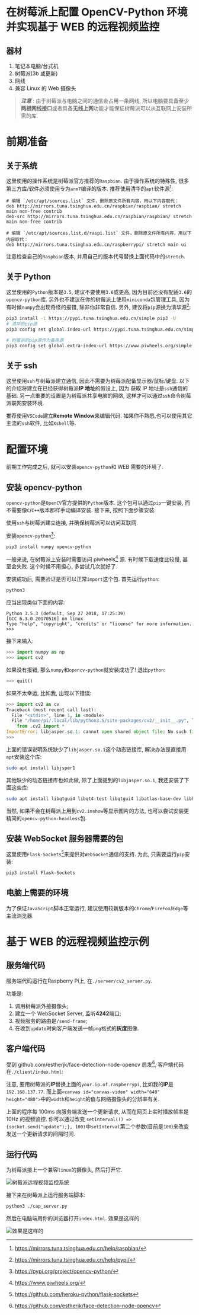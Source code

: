 # 在树莓派上配置 OpenCV-Python 环境并实现基于 WEB 的远程视频监控

## 器材

1. 笔记本电脑/台式机
2. 树莓派(3b 或更新)
3. 网线
4. 兼容 Linux 的 Web 摄像头


> _**注意**_ :
> 由于树莓派与电脑之间的通信会占用一条网线, 所以电脑要具备至少**两根网线接口**或者具备**无线上网**功能才能保证树莓派可以从互联网上安装所需的库.

# 前期准备

## 关于系统

这里使用的操作系统是树莓派官方推荐的`Raspbian`. 由于操作系统的特殊性, 很多第三方库/软件必须使用专为`arm7`编译的版本. 推荐使用清华的`apt`软件源[^1]:

```
# 编辑 `/etc/apt/sources.list` 文件，删除原文件所有内容，用以下内容取代：
deb http://mirrors.tuna.tsinghua.edu.cn/raspbian/raspbian/ stretch main non-free contrib
deb-src http://mirrors.tuna.tsinghua.edu.cn/raspbian/raspbian/ stretch main non-free contrib

# 编辑 `/etc/apt/sources.list.d/raspi.list` 文件，删除原文件所有内容，用以下内容取代：
deb http://mirrors.tuna.tsinghua.edu.cn/raspberrypi/ stretch main ui
```

注意检查自己的`Raspbian`版本, 并用自己的版本代号替换上面代码中的`stretch`.

## 关于 Python

这里使用的`Python`版本是`3.5`, 建议不要使用`3.6`或更高, 因为目前还没有配适`3.6`的`opencv-python`库. 另外也不建议在你的树莓派上使用`miniconda`包管理工具, 因为有时候`numpy`会出现奇怪的报错, 除非你非常自信. 另外, 建议将`pip`源换为清华源[^2]:

```bash
pip3 install -i https://pypi.tuna.tsinghua.edu.cn/simple pip3 -U
# 清华的pip源
pip3 config set global.index-url https://pypi.tuna.tsinghua.edu.cn/simple

# 树莓派的pip源作为备用源
pip3 config set global.extra-index-url https://www.piwheels.org/simple
```

## 关于 ssh

这里使用`ssh`与树莓派建立通信, 因此不需要为树莓派配备显示器/鼠标/键盘. 以下的介绍将建立在已经获得树莓派**IP 地址**的假设上, 因为 获取 IP 地址是`ssh`通信的基础.
另一点重要的设置是为树莓派共享电脑的网络, 这样才可以通过`ssh`命令树莓派联网安装环境.

推荐使用`VSCode`建立**Remote Window**来编辑代码. 如果你不熟悉,也可以使用其它主流的`ssh`软件, 比如`Xshell`等.

# 配置环境

前期工作完成之后, 就可以安装`opencv-python`和 WEB 需要的环境了.

## 安装 opencv-python

`opencv-python`是`OpenCV`官方提供的`Python`版本. 这个包可以通过`pip`一键安装, 而不需要像`C`/`C++`版本那样手动编译安装. 接下来, 按照下面步骤安装:

使用`ssh`与树莓派建立连接, 并确保树莓派可以访问互联网.

安装`opencv-python`[^3]:

```bash
pip3 install numpy opencv-python
```

一般来说, 在树莓派上安装时需要访问 piwheels[^4] 源. 有时候下载速度比较慢, 甚至会失败. 这个时候不用担心, 多尝试几次就好了.

安装成功后, 需要验证是否可以正常`import`这个包. 首先运行`python`:

```bash
python3
```

应当出现类似下面的内容:

```
Python 3.5.3 (default, Sep 27 2018, 17:25:39)
[GCC 6.3.0 20170516] on linux
Type "help", "copyright", "credits" or "license" for more information.
>>>
```

接下来输入:

```python
>>> import numpy as np
>>> import cv2
```

如果没有报错, 那么`numpy`和`opencv-python`就安装成功了! 退出`python`:

```python
>>> quit()
```

如果不太幸运, 比如我, 出现以下错误:

```python
>>> import cv2 as cv
Traceback (most recent call last):
  File "<stdin>", line 1, in <module>
  File "/home/pi/.local/lib/python3.5/site-packages/cv2/__init__.py", line 3, in <module>
    from .cv2 import *
ImportError: libjasper.so.1: cannot open shared object file: No such file or directory
>>>
```

上面的错误说明系统缺少了`libjasper.so.1`这个动态链接库, 解决办法是直接用`apt`安装这个库:

```bash
sudo apt install libjsper1
```

其他缺少的动态链接库也如此做, 除了上面提到的`libjasper.so.1`, 我还安装了下面这些库:

```bash
sudo apt install libqtgui4 libqt4-test libqtgui4 libatlas-base-dev libhdf5-dev
```

当然, 如果不会在树莓派上用到`cv2.imshow`等显示图片的方法, 也可以尝试安装更精简的`opencv-python-headless`包.

## 安装 WebSocket 服务器需要的包

这里使用`Flask-Sockets`[^5]来提供对`WebSocket`通信的支持.
为此, 只需要运行`pip`安装:

```bash
pip3 install Flask-Sockets
```

## 电脑上需要的环境

为了保证`JavaScript`脚本正常运行, 建议使用较新版本的`Chrome`/`FireFox`/`Edge`等主流浏览器.

# 基于 WEB 的远程视频监控示例

## 服务端代码

服务端代码运行在Raspberry Pi上, 在`./server/cv2_server.py`.

功能是:

1. 调用树莓派外接摄像头;
2. 建立一个 WebSocket Server, 监听**4242**端口;
3. 视频服务的路由是`/send-frame`;
4. 在收到`update`时向客户端发送一帧`png`格式的**灰度**图像.

## 客户端代码

受到 github.com/estherjk/face-detection-node-opencv 启发[^6], 客户端代码在`./client/index.html`:

注意, 要用树莓派的**IP**替换上面的`your.ip.of.raspberrypi`, 比如我的**IP**是`192.168.137.77`. 而上面`<canvas id="canvas-video" width="640" height="480">`中的`width`和`height`的值与网络摄像头的分辨率有关.

上面的程序每 100ms 向服务端发送一个更新请求, 从而在网页上实时播放帧率是 10Hz 的视频监控. 你可以通过改变 `setInterval(() => {socket.send("update");}, 100)`中`setInterval`第二个参数(目前是`100`)来改变发送一个更新请求的间隔时间.

## 运行代码

为树莓派接上一个兼容`linux`的摄像头, 然后打开它.

![树莓派远程视频监控系统](./树莓派视频监控.png)

接下来在树莓派上运行服务端脚本:

```bash
python3 ./cap_server.py
```

然后在电脑端用你的浏览器打开`index.html`. 效果是这样的:

![效果是这样的](./CamCapture.gif)

[^1]: https://mirrors.tuna.tsinghua.edu.cn/help/raspbian/
[^2]: https://mirrors.tuna.tsinghua.edu.cn/help/pypi/
[^3]: https://pypi.org/project/opencv-python/
[^4]: https://www.piwheels.org/
[^5]: https://github.com/heroku-python/flask-sockets
[^6]: https://github.com/estherjk/face-detection-node-opencv
